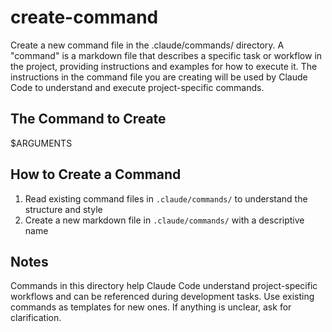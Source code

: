 # create-command

Create a new command file in the .claude/commands/ directory.
A "command" is a markdown file that describes a specific task or workflow in the project, providing instructions and examples for how to execute it.
The instructions in the command file you are creating will be used by Claude Code to understand and execute project-specific commands.

## The Command to Create

$ARGUMENTS

## How to Create a Command

1. Read existing command files in `.claude/commands/` to understand the structure and style
2. Create a new markdown file in `.claude/commands/` with a descriptive name


## Notes

Commands in this directory help Claude Code understand project-specific workflows and can be referenced during development tasks.
Use existing commands as templates for new ones. If anything is unclear, ask for clarification.
